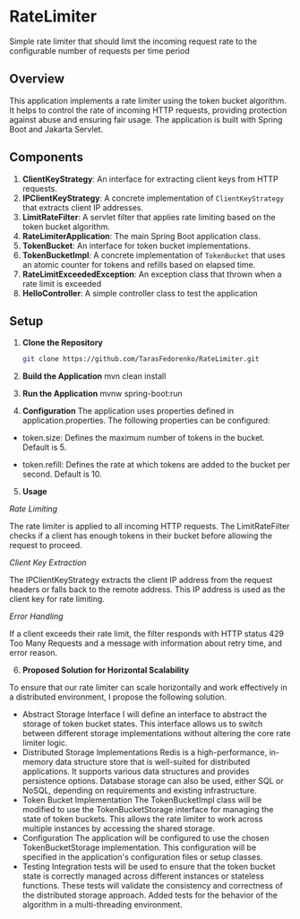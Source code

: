 # RateLimiter
Simple rate limiter that should limit the incoming request rate to the configurable number of requests per time period
## Overview

This application implements a rate limiter using the token bucket algorithm. It helps to control the rate of incoming HTTP requests, providing protection against abuse and ensuring fair usage. The application is built with Spring Boot and Jakarta Servlet.

## Components

1. **ClientKeyStrategy**: An interface for extracting client keys from HTTP requests.
2. **IPClientKeyStrategy**: A concrete implementation of `ClientKeyStrategy` that extracts client IP addresses.
3. **LimitRateFilter**: A servlet filter that applies rate limiting based on the token bucket algorithm.
4. **RateLimiterApplication**: The main Spring Boot application class.
5. **TokenBucket**: An interface for token bucket implementations.
6. **TokenBucketImpl**: A concrete implementation of `TokenBucket` that uses an atomic counter for tokens and refills based on elapsed time.
7. **RateLimitExceededException**: An exception class that thrown when a rate limit is exceeded
8. **HelloController**: A simple controller class to test the application

## Setup

1. **Clone the Repository**

   ```bash
   git clone https://github.com/TarasFedorenko/RateLimiter.git
   
2. **Build the Application**
   mvn clean install

3. **Run the Application**
   mvnw spring-boot:run

4. **Configuration**
   The application uses properties defined in application.properties. The following properties can be configured:

- token.size: Defines the maximum number of tokens in the bucket. Default is 5.

- token.refill: Defines the rate at which tokens are added to the bucket per second. Default is 10.

5. **Usage**
   
*Rate Limiting*

The rate limiter is applied to all incoming HTTP requests. The LimitRateFilter checks if a client has enough 
tokens in their bucket before allowing the request to proceed.

*Client Key Extraction*

The IPClientKeyStrategy extracts the client IP address from the request headers or falls back to the remote
address. This IP address is used as the client key for rate limiting.

*Error Handling*

If a client exceeds their rate limit, the filter responds with HTTP status 429 Too Many Requests and a message
with information about retry time, and error reason.

6. **Proposed Solution for Horizontal Scalability**

To ensure that our rate limiter can scale horizontally and work effectively in a distributed environment, I 
propose the following solution.
- Abstract Storage Interface
     I will define an interface to abstract the storage of token bucket states. This interface allows us to 
     switch between different storage implementations without altering the core rate limiter logic.
- Distributed Storage Implementations
    Redis is a high-performance, in-memory data structure store that is well-suited for distributed applications.
    It supports various data structures and provides persistence options. 
    Database storage can also be used, either SQL or NoSQL, depending on requirements and existing infrastructure.
- Token Bucket Implementation
    The TokenBucketImpl class will be modified to use the TokenBucketStorage interface for managing the state of 
    token buckets. This allows the rate limiter to work across multiple instances by accessing the shared storage.
- Configuration
    The application will be configured to use the chosen TokenBucketStorage implementation. This configuration will 
    be specified in the application's configuration files or setup classes.
- Testing
  Integration tests will be used to ensure that the token bucket state is correctly managed across different instances
  or stateless functions. These tests will validate the consistency and correctness of the distributed storage approach.
  Added tests for the behavior of the algorithm in a multi-threading environment.


